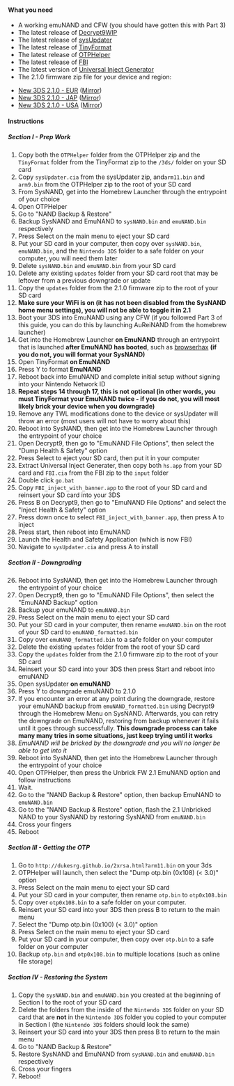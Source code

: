 #### What you need

* A working emuNAND and CFW (you should have gotten this with Part 3)
* The latest release of [Decrypt9WIP](https://github.com/d0k3/Decrypt9WIP/releases)
* The latest release of [sysUpdater](https://github.com/profi200/sysUpdater/releases/)
* The latest release of [TinyFormat](https://github.com/javimadgit/TinyFormat/releases)
* The latest release of [OTPHelper](https://github.com/d0k3/OTPHelper/releases)
* The latest release of [FBI](https://github.com/Steveice10/FBI/releases)
* The latest version of [Universal Inject Generator](https://github.com/d0k3/Universal-Inject-Generator/archive/master.zip)
* The 2.1.0 firmware zip file for your device and region:
 +    [New 3DS 2.1.0 - EUR](https://mega.nz/#!MwFE0a4R!RycA5La_swkWqczjvBIdoiQCjOPnl-vl2qjlA0x-uNM
) ([Mirror](https://drive.google.com/file/d/0BzPfvjeuhqoDd29sV3RDMmtnQXM/view?usp=sharing))    
 +    [New 3DS 2.1.0 - JAP](https://mega.nz/#!Yh8UyJiZ!ictdbewTCxZJqR9QmSn1jlta20R5dv7boXwycwnefsU
) ([Mirror](https://drive.google.com/file/d/0BzPfvjeuhqoDN2s5a2VQZDN1QVE/view?usp=sharing))    
 +    [New 3DS 2.1.0 - USA](https://mega.nz/#!48tmxY6b!rt242mIlHkaGWddxXyuho6i0orN43DOvEjclqBOVZrs
) ([Mirror](https://drive.google.com/file/d/0BzPfvjeuhqoDYVBvTkthNm95RkU/view?usp=sharing))     

#### Instructions

##### Section I - Prep Work

1. Copy both the `OTPHelper` folder from the OTPHelper zip and the `TinyFormat` folder from the TinyFormat zip to the `/3ds/` folder on your SD card
2. Copy `sysUpdater.cia` from the sysUpdater zip, and`arm11.bin` and `arm9.bin` from the OTPHelper zip to the root of your SD card
3. From SysNAND, get into the Homebrew Launcher through the entrypoint of your choice
4. Open OTPHelper
5. Go to "NAND Backup & Restore"
6. Backup SysNAND and EmuNAND to `sysNAND.bin` and `emuNAND.bin` respectively
7. Press Select on the main menu to eject your SD card
8. Put your SD card in your computer, then copy over `sysNAND.bin`, `emuNAND.bin`, and the `Nintendo 3DS` folder to a safe folder on your computer, you will need them later
9. Delete `sysNAND.bin` and `emuNAND.bin` from your SD card
1. Delete any existing `updates` folder from your SD card root that may be leftover from a previous downgrade or update
2. Copy the `updates` folder from the 2.1.0 firmware zip to the root of your SD card
3. **Make sure your WiFi is on (it has not been disabled from the SysNAND home menu settings), you will not be able to toggle it in 2.1**
4. Boot your 3DS into EmuNAND using any CFW (if you followed Part 3 of this guide, you can do this by launching AuReiNAND from the homebrew launcher)
5. Get into the Homebrew Launcher **on EmuNAND** through an entrypoint that is launched **after EmuNAND has booted**, such as [browserhax](https://yls8.mtheall.com/3dsbrowserhax.php) **(if you do not, you will format your SysNAND)**
6. Open TinyFormat **on EmuNAND**
7. Press Y to format **EmuNAND**
8. Reboot back into EmuNAND and complete initial setup *without* signing into your Nintendo Network ID
9. **Repeat steps 14 through 17, this is not optional (in other words, you must TinyFormat your EmuNAND twice - if you do not, you will most likely brick your device when you downgrade)**
10. Remove any TWL modifications done to the device or sysUpdater will throw an error (most users will not have to worry about this)
10. Reboot into SysNAND, then get into the Homebrew Launcher through the entrypoint of your choice
11. Open Decrypt9, then go to "EmuNAND File Options", then select the "Dump Health & Safety" option
12. Press Select to eject your SD card, then put it in your computer
13. Extract Universal Inject Generater, then copy both `hs.app` from your SD card and `FBI.cia` from the FBI zip to the `input` folder
14. Double click `go.bat`
15. Copy `FBI_inject_with_banner.app` to the root of your SD card and reinsert your SD card into your 3DS
16. Press B on Decrypt9, then go to "EmuNAND File Options" and select the "Inject Health & Safety" option
17. Press down once to select `FBI_inject_with_banner.app`, then press A to inject
18. Press start, then reboot into EmuNAND
19. Launch the Health and Safety Application (which is now FBI)
20. Navigate to `sysUpdater.cia` and press A to install

##### Section II - Downgrading
26. Reboot into SysNAND, then get into the Homebrew Launcher through the entrypoint of your choice
27. Open Decrypt9, then go to "EmuNAND File Options", then select the "EmuNAND Backup" option
28. Backup your emuNAND to `emuNAND.bin`
29. Press Select on the main menu to eject your SD card
23. Put your SD card in your computer, then rename `emuNAND.bin` on the root of your SD card to `emuNAND_formatted.bin`
26. Copy over `emuNAND_formatted.bin` to a safe folder on your computer
24. Delete the existing `updates` folder from the root of your SD card
25. Copy the `updates` folder from the 2.1.0 firmware zip to the root of your SD card
27. Reinsert your SD card into your 3DS then press Start and reboot into emuNAND
28. Open sysUpdater **on emuNAND**
29. Press Y to downgrade emuNAND to 2.1.0
30. If you encounter an error at any point during the downgrade, restore your emuNAND backup from `emuNAND_formatted.bin` using Decrypt9 through the Homebrew Menu on SysNAND. Afterwards, you can retry the downgrade on EmuNAND, restoring from backup whenever it fails until it goes through successfully. **This downgrade process can take many many tries in some situations, just keep trying until it works**
31. *EmuNAND will be bricked by the downgrade and you will no longer be able to get into it*
32. Reboot into SysNAND, then get into the Homebrew Launcher through the entrypoint of your choice
33. Open OTPHelper, then press the Unbrick FW 2.1 EmuNAND option and follow instructions
32. Wait.
33. Go to the "NAND Backup & Restore" option, then backup EmuNAND to `emuNAND.bin`
34. Go to the "NAND Backup & Restore" option, flash the 2.1 Unbricked NAND to your SysNAND by restoring SysNAND from `emuNAND.bin`
35. Cross your fingers
36. Reboot

##### Section III - Getting the OTP

1. Go to `http://dukesrg.github.io/2xrsa.html?arm11.bin` on your 3ds
2. OTPHelper will launch, then select the "Dump otp.bin (0x108) (< 3.0)" option
3. Press Select on the main menu to eject your SD card
4. Put your SD card in your computer, then rename `otp.bin` to `otp0x108.bin`
5. Copy over `otp0x108.bin` to a safe folder on your computer.
6. Reinsert your SD card into your 3DS then press B to return to the main menu
7. Select the "Dump otp.bin (0x100) (< 3.0)" option
8. Press Select on the main menu to eject your SD card
9. Put your SD card in your computer, then copy over `otp.bin` to a safe folder on your computer
10. Backup `otp.bin` and `otp0x108.bin` to multiple locations (such as online file storage)

##### Section IV - Restoring the System

1. Copy the `sysNAND.bin` and `emuNAND.bin` you created at the beginning of Section I to the root of your SD card
2. Delete the folders from the inside of the `Nintendo 3DS` folder on your SD card that are **not** in the `Nintendo 3DS` folder you copied to your computer in Section I (the `Nintendo 3DS` folders should look the same)
2. Reinsert your SD card into your 3DS then press B to return to the main menu
3. Go to "NAND Backup & Restore"
4. Restore SysNAND and EmuNAND from `sysNAND.bin` and `emuNAND.bin` respectively
5. Cross your fingers
6. Reboot!